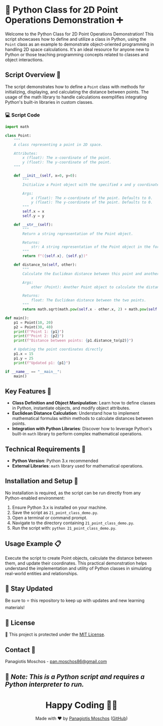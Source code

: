 # 📐 Python Class for 2D Point Operations Demonstration ➕

Welcome to the Python Class for 2D Point Operations Demonstration! This script showcases how to define and utilize a class in Python, using the `Point` class as an example to demonstrate object-oriented programming in handling 2D space calculations. It's an ideal resource for anyone new to Python or those teaching programming concepts related to classes and object interactions.

## Script Overview 📘

The script demonstrates how to define a `Point` class with methods for initializing, displaying, and calculating the distance between points. The usage of the math library to handle calculations exemplifies integrating Python's built-in libraries in custom classes.

### :computer: Script Code

```python
import math

class Point:
    """
    A class representing a point in 2D space.

    Attributes:
        x (float): The x-coordinate of the point.
        y (float): The y-coordinate of the point.
    """

    def __init__(self, x=0, y=0):
        """
        Initialize a Point object with the specified x and y coordinates.

        Args:
            x (float): The x-coordinate of the point. Defaults to 0.
            y (float): The y-coordinate of the point. Defaults to 0.
        """
        self.x = x
        self.y = y

    def __str__(self):
        """
        Return a string representation of the Point object.

        Returns:
            str: A string representation of the Point object in the format (x, y).
        """
        return f"({self.x}, {self.y})"

    def distance_to(self, other):
        """
        Calculate the Euclidean distance between this point and another point.

        Args:
            other (Point): Another Point object to calculate the distance to.

        Returns:
            float: The Euclidean distance between the two points.
        """
        return math.sqrt(math.pow(self.x - other.x, 2) + math.pow(self.y - other.y, 2))

def main():
    p1 = Point(10, 20)
    p2 = Point(30, 40)
    print(f"Point 1: {p1}")
    print(f"Point 2: {p2}")
    print(f"Distance between points: {p1.distance_to(p2)}")

    # Updating the point coordinates directly
    p1.x = 15
    p1.y = 25
    print(f"Updated p1: {p1}")

if __name__ == "__main__":
    main()
```

## Key Features 🌟
- **Class Definition and Object Manipulation**: Learn how to define classes in Python, instantiate objects, and modify object attributes.
- **Euclidean Distance Calculation**: Understand how to implement mathematical formulas within methods to calculate distances between points.
- **Integration with Python Libraries**: Discover how to leverage Python's built-in `math` library to perform complex mathematical operations.

## Technical Requirements 🔧
- **Python Version**: Python 3.x recommended
- **External Libraries**: `math` library used for mathematical operations.

## Installation and Setup 🚀
No installation is required, as the script can be run directly from any Python-enabled environment:
1. Ensure Python 3.x is installed on your machine.
2. Save the script as `21_point_class_demo.py`.
3. Open a terminal or command prompt.
4. Navigate to the directory containing `21_point_class_demo.py`.
5. Run the script with: `python 21_point_class_demo.py`.

## Usage Example 📋
Execute the script to create Point objects, calculate the distance between them, and update their coordinates. This practical demonstration helps understand the implementation and utility of Python classes in simulating real-world entities and relationships.

## 📢 Stay Updated
Be sure to ⭐ this repository to keep up with updates and new learning materials!

## 📄 License
🔐 This project is protected under the [MIT License](https://mit-license.org/).

## Contact 📧
Panagiotis Moschos - pan.moschos86@gmail.com

🔗 *Note: This is a Python script and requires a Python interpreter to run.*
---
<h1 align="center">Happy Coding 👨‍💻</h1>

<p align="center">
  Made with ❤️ by <a href="https://www.linkedin.com/in/panagiotis-moschos">Panagiotis Moschos</a> (<a href="https://github.com/pmoschos">GitHub</a>)
</p>